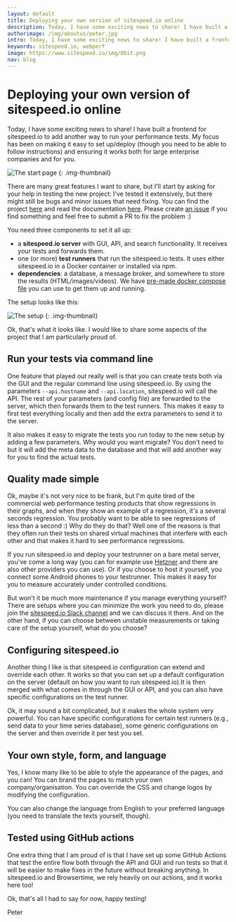 ```yaml
---
layout: default
title: Deploying your own version of sitespeed.io online
description: Today, I have some exciting news to share! I have built a frontend for sitespeed.io to add another way to run your performance tests.
authorimage: /img/aboutus/peter.jpg
intro: Today, I have some exciting news to share! I have built a frontend for sitespeed.io to add another way to run your performance tests.
keywords: sitespeed.io, webperf
image: https://www.sitespeed.io/img/8bit.png
nav: blog
---
```


# Deploying your own version of sitespeed.io online
Today, I have some exciting news to share! I have built a frontend for sitespeed.io to add another way to run your performance tests. My focus has been on making it easy to set up/deploy (though you need to be able to follow instructions) and ensuring it works both for large enterprise companies and for you.

![The start page]({{site.baseurl}}/img/onlineteststart.png)
{: .img-thumbnail}

There are many great features I want to share, but I'll start by asking for your help in testing the new project: I've tested it extensively, but there might still be bugs and minor issues that need fixing. You can find the project [here](https://github.com/sitespeedio/onlinetes) and read the documentation [here](https://www.sitespeed.io/documentation/onlinetest/). Please create [an issue](https://github.com/sitespeedio/onlinetest/issues/new) if you find something and feel free to submit a PR to fix the problem :)

You need three components to set it all up:
* a **sitespeed.io server** with GUI, API, and search functionality. It receives your tests and forwards them.
* one (or more) **test runners** that run the sitespeed.io tests. It uses either sitespeed.io in a Docker container or installed via npm.
* **dependencies**: a database, a message broker, and somewhere to store the results (HTML/images/videos). We have [pre-made docker compose file](https://github.com/sitespeedio/onlinetest/blob/main/docker-compose.yml) you can use to get them up and running.

The setup looks like this:

![The setup]({{site.baseurl}}/img/onlinetestsetup.png)
{: .img-thumbnail}

Ok, that's what it looks like. I would like to share some aspects of the project that I am particularly proud of.

## Run your tests via command line

One feature that played out really well is that you can create tests both via the GUI and the regular command line using sitespeed.io. By using the parameters `--api.hostname` and `--api.location`, sitespeed.io will call the API. The rest of your parameters (and config file) are forwarded to the server, which then forwards them to the test runners. This makes it easy to first test everything locally and then add the extra parameters to send it to the server.

It also makes it easy to migrate the tests you run today to the new setup by adding a few parameters. Why would you want migrate? You don't need to but it will add the meta data to the database and that will add another way for you to find the actual tests. 

## Quality made simple

Ok, maybe it's not very nice to be frank, but I'm quite tired of the commercial web performance testing products that show regressions in their graphs, and when they show an example of a regression, it's a several seconds regression. You probably want to be able to see regressions of less than a second :) Why do they do that? Well one of the reasons is that they often run their tests on shared virtual machines that interfere with each other and that makes it hard to see performance regressions.

If you run sitespeed.io and deploy your testrunner on a bare metal server, you've come a long way (you can for example use [Hetzner](https://www.hetzner.com) and there are also other providers you can use). Or if you choose to host it yourself, you connect some Android phones to your testrunner. This makes it easy for you to measure accurately under controlled conditions.

But won't it be much more maintenance if you manage everything yourself? There are setups where you can minimize the work you need to do, please join the [sitespeed.io Slack channel](https://join.slack.com/t/sitespeedio/shared_invite/zt-296jzr7qs-d6DId2KpEnMPJSQ8_R~WFw) and we can discuss it there. And on the other hand, if you can choose between unstable measurements or taking care of the setup yourself, what do you choose?

## Configuring sitespeed.io

Another thing I like is that sitespeed.io configuration can extend and override each other. It works so that you can set up a default configuration on the server (default on how you want to run sitespeed.io).It is then merged with what comes in through the GUI or API, and you can also have specific configurations on the test runner. 

Ok, it may sound a bit complicated, but it makes the whole system very powerful. You can have specific configurations for certain test runners (e.g., send data to your time series database), some generic configurations on the server and then override it per test you set.


## Your own style, form, and language

Yes, I know many like to be able to style the appearance of the pages, and you can! You can brand the pages to match your own company/organisation. You can override the CSS and change logos by modifying the configuration. 

You can also change the language from English to your preferred language (you need to translate the texts yourself, though).

## Tested using GitHub actions
One extra thing that I am proud of is that I have set up some GitHub Actions that test the entire flow both through the API and GUI and run tests so that it will be easier to make fixes in the future without breaking anything. In sitespeed.io and Browsertime, we rely heavily on our actions, and it works here too!

Ok, that's all I had to say for now, happy testing!

Peter